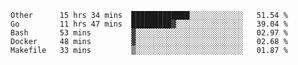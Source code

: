 <!--START_SECTION:waka-->

```text
Other      15 hrs 34 mins  █████████████░░░░░░░░░░░░   51.54 %
Go         11 hrs 47 mins  █████████▓░░░░░░░░░░░░░░░   39.04 %
Bash       53 mins         ▓░░░░░░░░░░░░░░░░░░░░░░░░   02.97 %
Docker     48 mins         ▓░░░░░░░░░░░░░░░░░░░░░░░░   02.68 %
Makefile   33 mins         ▒░░░░░░░░░░░░░░░░░░░░░░░░   01.87 %
```

<!--END_SECTION:waka-->
